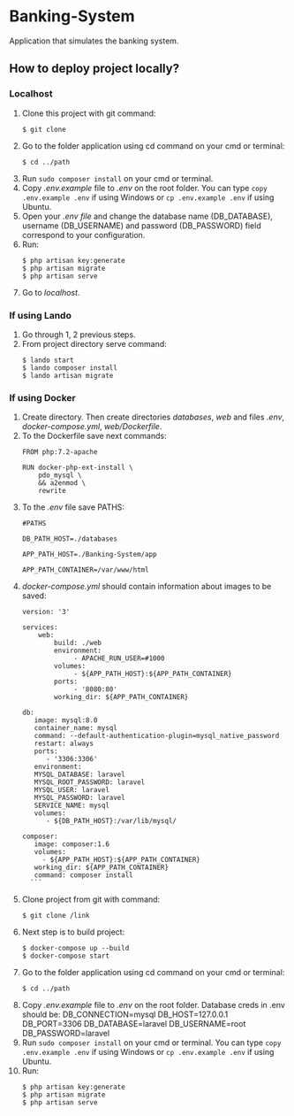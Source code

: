 # Banking-System
Application that simulates the banking system.

## How to deploy project locally?

### Localhost

1. Clone this project with git command:
   ```
   $ git clone
   ```
2. Go to the folder application using cd command on your cmd or terminal:
   ```
   $ cd ../path
   ```
3. Run ```sudo composer install``` on your cmd or terminal.
4. Copy _.env.example_ file to _.env_ on the root folder.
   You can type ```copy .env.example .env``` if using Windows or ```cp .env.example .env``` if using Ubuntu.
5. Open your _.env file_ and change the database name (DB_DATABASE), username (DB_USERNAME)
   and password (DB_PASSWORD) field correspond to your configuration.
6. Run:
   ```
   $ php artisan key:generate
   $ php artisan migrate
   $ php artisan serve
   ```
7. Go to _localhost_.


### If using Lando

1. Go through 1, 2 previous steps.
2. From project directory serve command:
   ```
   $ lando start
   $ lando composer install
   $ lando artisan migrate
   ```

### If using Docker

1. Create directory. Then create directories _databases_, _web_ and files _.env_, _docker-compose.yml_,
_web/Dockerfile_.
2. To the Dockerfile save next commands:
   ```
   FROM php:7.2-apache

   RUN docker-php-ext-install \
       pdo_mysql \
       && a2enmod \
       rewrite
   ```
3. To the _.env_ file save PATHS:
   ```
   #PATHS
   
   DB_PATH_HOST=./databases
   
   APP_PATH_HOST=./Banking-System/app
   
   APP_PATH_CONTAINER=/var/www/html
   ```
4. _docker-compose.yml_ should contain information about images to be saved:
      ```
      version: '3'

      services:
          web:
              build: ./web
              environment:
                   - APACHE_RUN_USER=#1000
              volumes:
                   - ${APP_PATH_HOST}:${APP_PATH_CONTAINER}
              ports:
                   - '8080:80'
              working_dir: ${APP_PATH_CONTAINER}

      db:
         image: mysql:8.0
         container_name: mysql
         command: --default-authentication-plugin=mysql_native_password
         restart: always
         ports:
            - '3306:3306'
         environment:
         MYSQL_DATABASE: laravel
         MYSQL_ROOT_PASSWORD: laravel
         MYSQL_USER: laravel
         MYSQL_PASSWORD: laravel
         SERVICE_NAME: mysql
         volumes:
            - ${DB_PATH_HOST}:/var/lib/mysql/

      composer:
         image: composer:1.6
         volumes:
           - ${APP_PATH_HOST}:${APP_PATH_CONTAINER}
         working_dir: ${APP_PATH_CONTAINER}
         command: composer install
        ```
5. Clone project from git with command:
   ```
   $ git clone /link
   ```
6. Next step is to build project:
   ```
   $ docker-compose up --build
   $ docker-compose start
   ```
7. Go to the folder application using cd command on your cmd or terminal:
   ```
   $ cd ../path
   ```
8. Copy _.env.example_ file to _.env_ on the root folder. Database creds in .env should be:
   DB_CONNECTION=mysql
   DB_HOST=127.0.0.1
   DB_PORT=3306
   DB_DATABASE=laravel
   DB_USERNAME=root
   DB_PASSWORD=laravel
9. Run ```sudo composer install``` on your cmd or terminal.
You can type ```copy .env.example .env``` if using Windows or ```cp .env.example .env``` if using Ubuntu.
10. Run:
    ```
    $ php artisan key:generate
    $ php artisan migrate
    $ php artisan serve
    ```